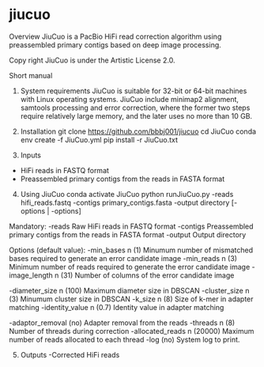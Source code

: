 # jiucuo
Overview
JiuCuo is a PacBio HiFi read correction algorithm using preassembled primary contigs based on deep image processing.

Copy right
JiuCuo is under the Artistic License 2.0.

Short manual
1. System requirements
JiuCuo is suitable for 32-bit or 64-bit machines with Linux operating systems. JiuCuo include minimap2 alignment, samtools processing and error correction, where the former two steps require relatively large memory, and the later uses no more than 10 GB.

2. Installation
git clone https://github.com/bbbj001/jiucuo
cd JiuCuo
conda env create -f JiuCuo.yml
pip install -r JiuCuo.txt

3. Inputs
- HiFi reads in FASTQ format
- Preassembled primary contigs from the reads in FASTA format

4. Using JiuCuo
conda activate JiuCuo
python runJiuCuo.py -reads hifi_reads.fastq -contigs primary_contigs.fasta -output directory [-options | -options]

Mandatory:
-reads
Raw HiFi reads in FASTQ format
-contigs
Preassembled primary contigs from the reads in FASTA format
-output
Output directory

Options (default value):
-min_bases n (1)
Minumum number of mismatched bases required to generate an error candidate image
-min_reads n (3)
Minimum number of reads required to generate the error candidate image
-image_length n (31)
Number of columns of the error candidate image

-diameter_size n (100)
Maximum diameter size in DBSCAN
-cluster_size n (3)
Minumum cluster size in DBSCAN
-k_size n (8)
Size of k-mer in adapter matching
-identity_value n (0.7)
Identity value in adapter matching

-adaptor_removal (no)
Adapter removal from the reads
-threads n (8)
Number of threads during correction
-allocated_reads n (20000)
Maximum number of reads allocated to each thread
-log (no)
System log to print.

5. Outputs
-Corrected HiFi reads
